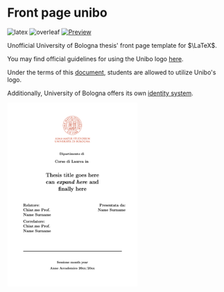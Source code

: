 # Front page unibo

![latex](https://img.shields.io/badge/LaTeX-008080.svg?style=plain&logo=LaTeX&logoColor=white)
![overleaf](https://img.shields.io/badge/Overleaf-47A141.svg?plain&logo=Overleaf&logoColor=white)
[![Preview](https://img.shields.io/badge/Click%20for%20pdf%20preview-24292e)](https://github.com/micheledinelli/frontespizio-unibo/tree/main/preview/preview.pdf)

Unofficial University of Bologna thesis' front page template for $\LaTeX$.

You may find official guidelines for using the Unibo logo [here](https://www.unibo.it/it/ateneo/chi-siamo/immagine-identita-e-marchio).

Under the terms of this [document](https://www.unibo.it/it/ateneo/chi-siamo/immagine-identita-e-marchio/utilizzo-del-marchio-di-ateneo-nelle-tesi-elaborati), students are allowed to utilize Unibo's logo.

Additionally, University of Bologna offers its own [identity system](https://www.unibo.it/it/allegati/SistemaIdentitUniversitBologna.pdf/@@download/file/Sistema%20di%20identita%20di%20Ateneo.pdf).

<img src="./preview/preview.png" alt="preview" width="300"/>
